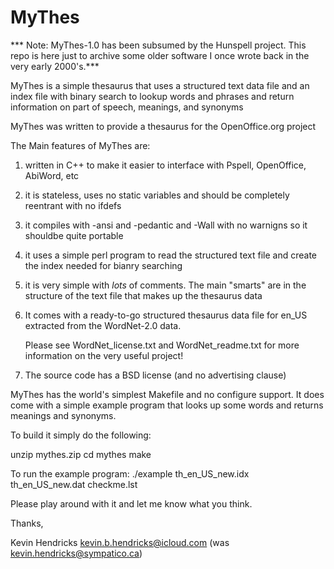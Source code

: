 MyThes
======

*** Note: MyThes-1.0 has been subsumed by the Hunspell project.
This repo is here just to archive some older software I once wrote
back in the very early 2000's.***


MyThes is a simple thesaurus that uses a structured
text data file and an index file with binary search
to lookup words and phrases and return information
on part of speech, meanings, and synonyms

MyThes was written to provide a thesaurus for the 
OpenOffice.org project 

The Main features of MyThes are:

1. written in C++ to make it easier to interface with 
   Pspell, OpenOffice, AbiWord, etc

2. it is stateless, uses no static variables and
   should be completely reentrant with no ifdefs  

3. it compiles with -ansi and -pedantic and -Wall
   with no warnigns so it shouldbe quite portable

4. it uses a simple perl program to read the structured
   text file and create the index needed for bianry
   searching

5. it is very simple with *lots* of comments.
   The main "smarts" are in the structure of the
   text file that makes up the thesaurus data

6. It comes with a ready-to-go structured thesaurus
   data file for en_US extracted from the WordNet-2.0 data.

   Please see WordNet_license.txt and WordNet_readme.txt
   for more information on the very useful project!
   

7. The source code has a BSD license (and  no advertising clause)


MyThes has the world's simplest Makefile and no 
configure support. It does come with a simple example 
program that looks up some words and returns meanings 
and synonyms.

To build it simply do the following:

unzip mythes.zip
cd mythes
make

To run the example program:
./example th_en_US_new.idx th_en_US_new.dat checkme.lst

Please play around with it and let me know
what you think.

Thanks,

Kevin Hendricks
kevin.b.hendricks@icloud.com (was kevin.hendricks@sympatico.ca)

   
